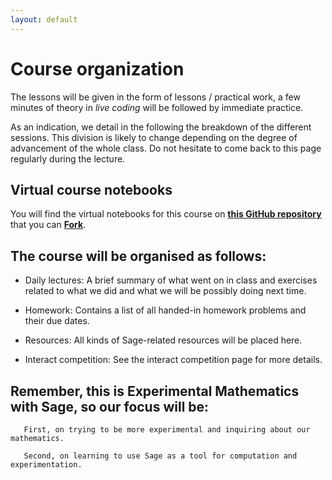 ```yaml
---
layout: default
---
```


# Course organization

The lessons will be given in the form of lessons / practical work, a few minutes of theory in *live coding* will be followed by immediate practice.

As an indication, we detail in the following the breakdown of the different sessions. This division is likely to change depending on the degree of advancement of the whole class. Do not hesitate to come back to this page regularly during the lecture.
 

## Virtual course notebooks
 
You will find the virtual notebooks for this course on [**this GitHub repository**]() that you can [**Fork**](/fork).


## The course will be organised as follows: 

  - Daily lectures: A brief summary of what went on in class and exercises related to what we did and what we will be possibly doing next time.

  - Homework: Contains a list of all handed-in homework problems and their due dates.

  - Resources: All kinds of Sage-related resources will be placed here.

  - Interact competition: See the interact competition page for more details.
    

## Remember, this is Experimental Mathematics with Sage, so our focus will be:

       First, on trying to be more experimental and inquiring about our mathematics.
 
       Second, on learning to use Sage as a tool for computation and experimentation.



















